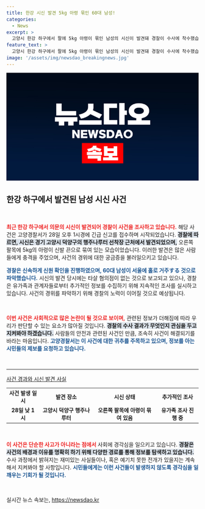```yaml
---
title: 한강 시신 발견 5kg 아령 묶인 60대 남성!
categories:
  - News
excerpt: >
  고양시 한강 하구에서 팔에 5kg 아령이 묶인 남성의 시신이 발견돼 경찰이 수사에 착수했습니다. 홀로 살던 60대 남성의 신원 확인이 완료된 가운데, 타살 혐의는 없지만 가족을 상대로 한 진상 조사가 진행 중입니다.
feature_text: >
  고양시 한강 하구에서 팔에 5kg 아령이 묶인 남성의 시신이 발견돼 경찰이 수사에 착수했습니다. 홀로 살던 60대 남성의 신원 확인이 완료된 가운데, 타살 혐의는 없지만 가족을 상대로 한 진상 조사가 진행 중입니다.
image: '/assets/img/newsdao_breakingnews.jpg'
---
```


<p><img src="/assets/img/newsdao_breakingnews.jpg" alt="firstkoreanews 속보" /></p>

<h2 data-ke-size="size26">한강 하구에서 발견된 남성 시신 사건</h2>

<p data-ke-size="size16">&nbsp;</p>

<p><b><span style="color: #ee2323;">최근 한강 하구에서 의문의 시신이 발견되어 경찰이 사건을 조사하고 있습니다.</span></b> 해당 사건은 고양경찰서가 28일 오후 1시경에 긴급 신고를 접수하며 시작되었습니다. <b><span style="background-color: #21538527;">경찰에 따르면, 시신은 경기 고양시 덕양구의 행주나루터 선착장 근처에서 발견되었으며,</span></b> 오른쪽 팔목에 5kg의 아령이 신발 끈으로 묶여 있는 모습이었습니다. 이러한 발견은 많은 사람들에게 충격을 주었으며, 사건의 경위에 대한 궁금증을 불러일으키고 있습니다.</p>

<p><b><span style="color: #1a5490;">경찰은 신속하게 신원 확인을 진행하였으며, 60대 남성이 서울에 홀로 거주する 것으로 파악했습니다.</span></b> 시신의 발견 당시에는 타살 혐의점이 없는 것으로 보고되고 있으나, 경찰은 유가족과 관계자들로부터 추가적인 정보를 수집하기 위해 지속적인 조사를 실시하고 있습니다. 사건의 경위를 파악하기 위해 경찰의 노력이 이어질 것으로 예상됩니다.</p>

<p data-ke-size="size16">&nbsp;</p>

<p><b><span style="color: #ee2323;">이번 사건은 사회적으로 많은 논란이 될 것으로 보이며,</span></b> 관련된 정보가 더해짐에 따라 우리가 판단할 수 있는 요소가 많아질 것입니다. <b><span style="background-color: #21538527;">경찰의 수사 결과가 무엇인지 관심을 두고 지켜봐야 하겠습니다.</span></b> 사람들의 안전과 관련된 사건인 만큼, 조속히 사건이 해결되기를 바라는 마음입니다. <b><span style="color: #1a5490;">고양경찰서는 이 사건에 대한 귀추를 주목하고 있으며, 정보를 아는 시민들의 제보를 요청하고 있습니다.</span></b></p>

<p data-ke-size="size16">&nbsp;</p>

<hr/>

<p><u>사건 경과와 시신 발견 사실</u></p>

<table style="width: 100%; border-collapse: collapse;">
  <tr>
    <td style="text-align: center; height: 17px;"><b>사건 발생 일시</b></td>
    <td style="text-align: center; height: 17px;"><b>발견 장소</b></td>
    <td style="text-align: center; height: 17px;"><b>시신 상태</b></td>
    <td style="text-align: center; height: 17px;"><b>추가적인 조사</b></td>
  </tr>
  <tr>
    <td style="text-align: center; height: 17px;"><b>28일 낮 1시</b></td>
    <td style="text-align: center; height: 17px;"><b>고양시 덕양구 행주나루터</b></td>
    <td style="text-align: center; height: 17px;"><b>오른쪽 팔목에 아령이 묶여 있음</b></td>
    <td style="text-align: center; height: 17px;"><b>유가족 조사 진행 중</b></td>
  </tr>
</table>

<p data-ke-size="size16">&nbsp;</p>

<p><b><span style="color: #ee2323;">이 사건은 단순한 사고가 아니라는 점에서</span></b> 사회에 경각심을 일으키고 있습니다. <b><span style="background-color: #21538527;">경찰은 사건의 배경과 이유를 명확히 하기 위해 다양한 경로를 통해 정보를 탐색하고 있습니다.</span></b> 수사 과정에서 밝혀지는 재미있는 사실들이나, 혹은 예기치 못한 전개가 있을지는 계속해서 지켜봐야 할 사항입니다. <b><span style="color: #1a5490;">시민들에게는 이런 사건들이 발생하지 않도록 경각심을 일깨우는 기회가 될 것입니다.</span></b></p>

<p data-ke-size="size16">&nbsp;</p>
실시간 뉴스 속보는, <a href="https://newsdao.kr" rel="dofollow">https://newsdao.kr</a>


